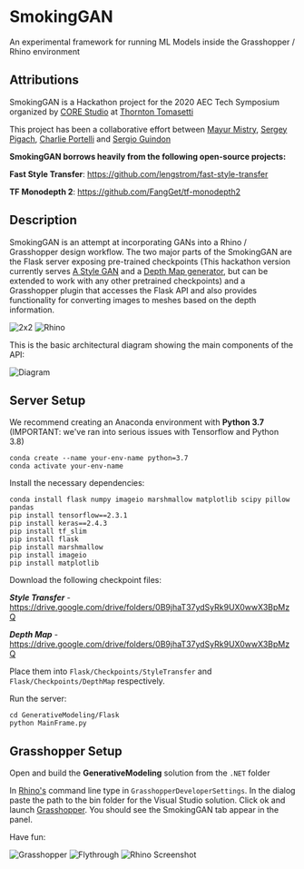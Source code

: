 # SmokingGAN
An experimental framework for running ML Models inside the Grasshopper / Rhino environment

## Attributions
SmokingGAN is a Hackathon project for the 2020 AEC Tech Symposium organized by [CORE Studio](https://www.thorntontomasetti.com/core-studio) at [Thornton Tomasetti](https://www.thorntontomasetti.com)

This project has been a collaborative effort between [Mayur Mistry](https://github.com/Mistrymm7), [Sergey Pigach](https://github.com/enmerk4r), [Charlie Portelli](https://github.com/Crashnorun) and [Sergio Guindon](https://github.com/sguindon)

**SmokingGAN borrows heavily from the following open-source projects:**

**Fast Style Transfer**: https://github.com/lengstrom/fast-style-transfer

**TF Monodepth 2**: https://github.com/FangGet/tf-monodepth2

## Description
SmokingGAN is an attempt at incorporating GANs into a Rhino / Grasshopper design workflow. The two major parts of the SmokingGAN are the Flask server exposing pre-trained checkpoints (This hackathon version currently serves [A Style GAN](https://github.com/lengstrom/fast-style-transfer) and a [Depth Map generator](https://github.com/FangGet/tf-monodepth2), but can be extended to work with any other pretrained checkpoints) and a Grasshopper plugin that accesses the Flask API and also provides functionality for converting images to meshes based on the depth information.

![2x2](https://github.com/enmerk4r/SmokingGAN/blob/main/Assets/2x2.gif)
![Rhino](https://github.com/enmerk4r/SmokingGAN/blob/main/Assets/Rhino.gif)

This is the basic architectural diagram showing the main components of the API:

![Diagram](https://github.com/enmerk4r/SmokingGAN/blob/main/Images/Image%20GAN%20Flow%20Chart.png)
 
 ## Server Setup
 We recommend creating an Anaconda environment with **Python 3.7** (IMPORTANT: we've ran into serious issues with Tensorflow and Python 3.8)
 ```
 conda create --name your-env-name python=3.7
 conda activate your-env-name
 ```
 Install the necessary dependencies:
 ```
 conda install flask numpy imageio marshmallow matplotlib scipy pillow pandas
 pip install tensorflow==2.3.1
 pip install keras==2.4.3
 pip install tf_slim
 pip install flask
pip install marshmallow
pip install imageio
pip install matplotlib
 ```
Download the following checkpoint files:

 ***Style Transfer*** - https://drive.google.com/drive/folders/0B9jhaT37ydSyRk9UX0wwX3BpMzQ
 
 ***Depth Map*** - https://drive.google.com/drive/folders/0B9jhaT37ydSyRk9UX0wwX3BpMzQ
 
 Place them into `Flask/Checkpoints/StyleTransfer` and `Flask/Checkpoints/DepthMap` respectively.
 
 Run the server:
 ```
 cd GenerativeModeling/Flask
 python MainFrame.py
 ```
## Grasshopper Setup
Open and build the **GenerativeModeling** solution from the `.NET` folder

In [Rhino's](https://www.rhino3d.com/) command line type in `GrasshopperDeveloperSettings`. In the dialog paste the path to the bin folder for the Visual Studio solution. Click ok and launch [Grasshopper](https://www.grasshopper3d.com/). You should see the SmokingGAN tab appear in the panel.

Have fun:

![Grasshopper](https://github.com/enmerk4r/SmokingGAN/blob/main/Assets/Grasshopper.PNG)
![Flythrough](https://github.com/enmerk4r/SmokingGAN/blob/main/Assets/FlyThrough.gif)
![Rhino Screenshot](https://github.com/enmerk4r/SmokingGAN/blob/main/Assets/RhinoScreenshot.png)
